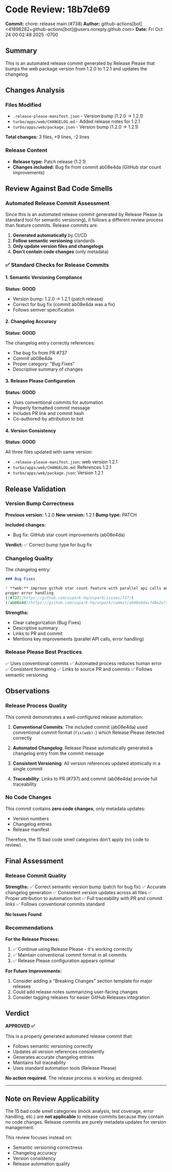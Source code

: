 # Code Review: 18b7de69

**Commit:** chore: release main (#738)
**Author:** github-actions[bot] <41898282+github-actions[bot]@users.noreply.github.com>
**Date:** Fri Oct 24 00:02:48 2025 -0700

## Summary

This is an automated release commit generated by Release Please that bumps the web package version from 1.2.0 to 1.2.1 and updates the changelog.

## Changes Analysis

### Files Modified
- `.release-please-manifest.json` - Version bump (1.2.0 → 1.2.1)
- `turbo/apps/web/CHANGELOG.md` - Added release notes for 1.2.1
- `turbo/apps/web/package.json` - Version bump (1.2.0 → 1.2.1)

**Total changes:** 3 files, +9 lines, -2 lines

### Release Content
- **Release type:** Patch release (1.2.1)
- **Changes included:** Bug fix from commit ab08e4da (GitHub star count improvements)

## Review Against Bad Code Smells

### Automated Release Commit Assessment

Since this is an automated release commit generated by Release Please (a standard tool for semantic versioning), it follows a different review process than feature commits. Release commits are:

1. **Generated automatically** by CI/CD
2. **Follow semantic versioning** standards
3. **Only update version files and changelogs**
4. **Don't contain code changes** (only metadata)

### ✅ Standard Checks for Release Commits

#### 1. Semantic Versioning Compliance
**Status: GOOD**

- Version bump: 1.2.0 → 1.2.1 (patch release)
- Correct for bug fix (commit ab08e4da was a fix)
- Follows semver specification

#### 2. Changelog Accuracy
**Status: GOOD**

The changelog entry correctly references:
- The bug fix from PR #737
- Commit ab08e4da
- Proper category: "Bug Fixes"
- Descriptive summary of changes

#### 3. Release Please Configuration
**Status: GOOD**

- Uses conventional commits for automation
- Properly formatted commit message
- Includes PR link and commit hash
- Co-authored-by attribution to bot

#### 4. Version Consistency
**Status: GOOD**

All three files updated with same version:
- `.release-please-manifest.json`: web version 1.2.1
- `turbo/apps/web/CHANGELOG.md`: References 1.2.1
- `turbo/apps/web/package.json`: Version 1.2.1

## Release Validation

### Version Bump Correctness

**Previous version:** 1.2.0
**New version:** 1.2.1
**Bump type:** PATCH

**Included changes:**
- Bug fix: GitHub star count improvements (ab08e4da)

**Verdict:** ✅ Correct bump type for bug fix

### Changelog Quality

The changelog entry:
```markdown
### Bug Fixes

* **web:** improve github star count feature with parallel api calls and
proper error handling
([#737](https://github.com/uspark-hq/uspark/issues/737))
([ab08e4d](https://github.com/uspark-hq/uspark/commit/ab08e4dac748e2e77da6260ae967e460f2e45d5d))
```

**Strengths:**
- Clear categorization (Bug Fixes)
- Descriptive summary
- Links to PR and commit
- Mentions key improvements (parallel API calls, error handling)

### Release Please Best Practices

✅ Uses conventional commits
✅ Automated process reduces human error
✅ Consistent formatting
✅ Links to source PR and commits
✅ Follows semantic versioning

## Observations

### Release Process Quality

This commit demonstrates a well-configured release automation:

1. **Conventional Commits**: The included commit (ab08e4da) used conventional commit format (`fix(web):`) which Release Please detected correctly

2. **Automated Changelog**: Release Please automatically generated a changelog entry from the commit message

3. **Consistent Versioning**: All version references updated atomically in a single commit

4. **Traceability**: Links to PR (#737) and commit (ab08e4da) provide full traceability

### No Code Changes

This commit contains **zero code changes**, only metadata updates:
- Version numbers
- Changelog entries
- Release manifest

Therefore, the 15 bad code smell categories don't apply (no code to review).

## Final Assessment

### Release Commit Quality

**Strengths:**
✅ Correct semantic version bump (patch for bug fix)
✅ Accurate changelog generation
✅ Consistent version updates across all files
✅ Proper attribution to automation bot
✅ Full traceability with PR and commit links
✅ Follows conventional commits standard

**No Issues Found**

### Recommendations

**For the Release Process:**
1. ✅ Continue using Release Please - it's working correctly
2. ✅ Maintain conventional commit format in all commits
3. ✅ Release Please configuration appears optimal

**For Future Improvements:**
1. Consider adding a "Breaking Changes" section template for major releases
2. Could add release notes summarizing user-facing changes
3. Consider tagging releases for easier GitHub Releases integration

## Verdict

**APPROVED ✅**

This is a properly generated automated release commit that:
- Follows semantic versioning correctly
- Updates all version references consistently
- Generates accurate changelog entries
- Maintains full traceability
- Uses standard automation tools (Release Please)

**No action required.** The release process is working as designed.

---

## Note on Review Applicability

The 15 bad code smell categories (mock analysis, test coverage, error handling, etc.) are **not applicable** to release commits because they contain no code changes. Release commits are purely metadata updates for version management.

This review focuses instead on:
- Semantic versioning correctness
- Changelog accuracy
- Version consistency
- Release automation quality
